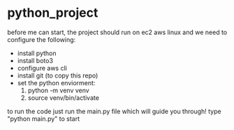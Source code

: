 # python_project
before me can start, the project should run on ec2 aws linux and we need to configure the following:
- install python
- install boto3
- configure aws cli
- install git (to copy this repo)
- set the python enviorment:
  1. python -m venv venv
  2. source venv/bin/activate

to run the code just run the main.py file which will guide you through! 
type "python main.py" to start 
